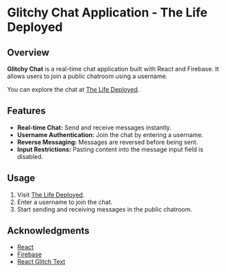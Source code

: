 # Glitchy Chat Application - The Life Deployed

## Overview

**Glitchy Chat** is a real-time chat application built with React and Firebase. It allows users to join a public chatroom using a username.

You can explore the chat at [The Life Deployed](https://chat.shahdmohammed.org/).

## Features

- **Real-time Chat:** Send and receive messages instantly.
- **Username Authentication:** Join the chat by entering a username.
- **Reverse Messaging:** Messages are reversed before being sent.
- **Input Restrictions:** Pasting content into the message input field is disabled.

## Usage

1. Visit [The Life Deployed](https://chat.shahdmohammed.org/).
2. Enter a username to join the chat.
3. Start sending and receiving messages in the public chatroom.

## Acknowledgments

- [React](https://reactjs.org/)
- [Firebase](https://firebase.google.com/)
- [React Glitch Text](https://www.npmjs.com/package/react-glitch-text)
